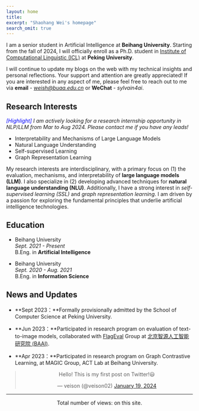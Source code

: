 ```yaml
---
layout: home
title: 
excerpt: "Shaohang Wei's homepage"
search_omit: true
---
```


I am a senior student in Artificial Intelligence at **Beihang University**. Starting from the fall of 2024, I will officially enroll as a Ph.D. student in [Institute of Computational Linguistic (ICL)](https://icl.pku.edu.cn) at **Peking University**. 

I will continue to update my blogs on the web with my technical insights and personal reflections. Your support and attention are greatly appreciated! If you are interested in any aspect of me, please feel free to reach out to me via **email** - *weish@buaa.edu.cn* or **WeChat** - *sylvain4ai*. 

## Research Interests

*<font color='blue'>[Highlight]</font> I am actively looking for a research internship opportunity in NLP/LLM from Mar to Aug 2024. Please contact me if you have any leads!*

- Interpretability and Mechanisms of Large Language Models
- Natural Language Understanding
- Self-supervised Learning
- Graph Representation Learning

My research interests are interdisciplinary, with a primary focus on (1) the evaluation, mechanisms, and interpretability of **large language models (LLM)**. I also specialize in (2) developing advanced techniques for **natural language understanding (NLU)**. Additionally, I have a strong interest in *self-supervised learning (SSL)* and *graph representation learning*. I am driven by a passion for exploring the fundamental principles that underlie artificial intelligence technologies.

## Education

- Beihang University  
  *Sept. 2021 - Present*  
  B.Eng. in **Artificial Intelligence**

- Beihang University  
  *Sept. 2020 - Aug. 2021*  
  B.Eng. in **Information Science**

## News and Updates

- **Sept 2023：**Formally provisionally admitted by the School of Computer Science at Peking University.

- **Jun 2023：**Participated in research program on evaluation of text-to-image models, collaborated with [FlagEval](https://github.com/FlagOpen/FlagEval) Group at [北京智源人工智能研究院 (BAAI)](https://www.baai.ac.cn/).


- **Apr 2023：**Participated in research program on Graph Contrastive Learning, at MAGIC Group, ACT Lab at Beihang University.

<div style="text-align: center;">
<blockquote class="twitter-tweet"><p lang="en" dir="ltr">Hello! This is my first post on Twitter!😃</p>&mdash; veison (@veison02) <a href="https://twitter.com/veison02/status/1748184433642164650?ref_src=twsrc%5Etfw">January 19, 2024</a></blockquote>
<script async src="https://platform.twitter.com/widgets.js" charset="utf-8"></script>
</div>

------

<div style="text-align: center;">
  <script async src="//busuanzi.ibruce.info/busuanzi/2.3/busuanzi.pure.mini.js"></script>
  <span id="busuanzi_container_site_pv">Total number of views:<font color='blue'> <span id="busuanzi_value_site_pv"></span> </font> on this site.</span>
</div>

